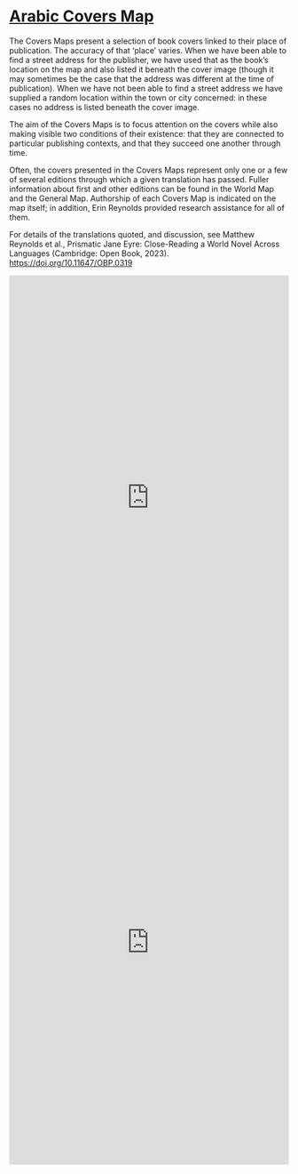 # <a href="https://digitalkoine.github.io/arabic_storymap/">Arabic Covers Map</a>

The Covers Maps present a selection of book covers linked to their place of publication. The accuracy of that ‘place’ varies. When we have been able to find a street address for the publisher, we have used that as the book’s location on the map and also listed it beneath the cover image (though it may sometimes be the case that the address was different at the time of publication). When we have not been able to find a street address we have supplied a random location within the town or city concerned: in these cases no address is listed beneath the cover image.  

The aim of the Covers Maps is to focus attention on the covers while also making visible two conditions of their existence: that they are connected to particular publishing contexts, and that they succeed one another through time.  

Often, the covers presented in the Covers Maps represent only one or a few of several editions through which a given translation has passed. Fuller information about first and other editions can be found in the World Map and the General Map. Authorship of each Covers Map is indicated on the map itself; in addition, Erin Reynolds provided research assistance for all of them.

For details of the translations quoted, and discussion, see Matthew Reynolds et al., Prismatic Jane Eyre: Close-Reading a World Novel Across Languages (Cambridge: Open Book, 2023). https://doi.org/10.11647/OBP.0319

<iframe src="https://digitalkoine.github.io/arabic_storymap/" frameborder="0" width="100%" height="800"></iframe>

<iframe src="https://uploads.knightlab.com/storymapjs/63e59d585135787e1ee85f1aab344b68/arancino-a-journey-inside-the-italian-cuisine/index.html" frameborder="0" width="100%" height="800"></iframe>
